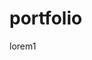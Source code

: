 # portfolio
<!DOCTYPE html>
<html>
<head>
	<title></title>
</head>
<body>
<p>lorem1</p>
</body>
</html>